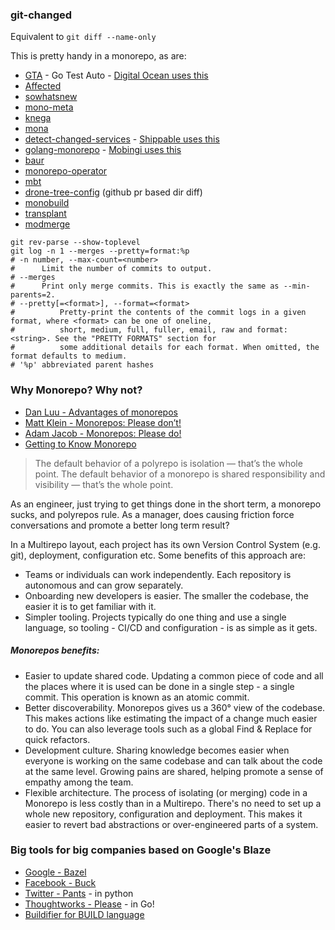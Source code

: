 ### git-changed
Equivalent to `git diff --name-only`

This is pretty handy in a monorepo, as are:

+ [GTA](https://github.com/jphines/gta) - Go Test Auto - [Digital Ocean uses this](https://blog.digitalocean.com/cthulhu-organizing-go-code-in-a-scalable-repo/)
+ [Affected](https://github.com/jharlap/affected)
+ [sowhatsnew](https://github.com/manifoldco/sowhatsnew/)
+ [mono-meta](https://github.com/davidae/mono-meta)
+ [knega](https://github.com/kristofferlind/knega)
+ [mona](https://github.com/davidsbond/mona)
+ [detect-changed-services](https://github.com/devops-recipes/app-mono/blob/master/detect-changed-services.sh) - [Shippable uses this](http://blog.shippable.com/build-test-and-deploy-applications-independently-from-a-monorepo)
+ [golang-monorepo](https://github.com/flowerinthenight/golang-monorepo) - [Mobingi uses this](https://tech.mobingi.com/2018/09/25/ouchan-monorepo.html)
+ [baur](https://github.com/simplesurance/baur)
+ [monorepo-operator](https://github.com/SimonBaeumer/monorepo-operator)
+ [mbt](https://github.com/mbtproject/mbt)
+ [drone-tree-config](https://github.com/bitsbeats/drone-tree-config) (github pr based dir diff)
+ [monobuild](https://github.com/charypar/monobuild)
+ [transplant](https://github.com/codeactual/transplant)
+ [modmerge](https://github.com/brendanjryan/modmerge)

```shell script
git rev-parse --show-toplevel
git log -n 1 --merges --pretty=format:%p
# -n number, --max-count=<number>
#      Limit the number of commits to output.
# --merges
#      Print only merge commits. This is exactly the same as --min-parents=2.
# --pretty[=<format>], --format=<format>
#          Pretty-print the contents of the commit logs in a given format, where <format> can be one of oneline,
#          short, medium, full, fuller, email, raw and format:<string>. See the "PRETTY FORMATS" section for
#          some additional details for each format. When omitted, the format defaults to medium.
# '%p' abbreviated parent hashes
```

### Why Monorepo? Why not?

+ [Dan Luu - Advantages of monorepos](https://danluu.com/monorepo/)
+ [Matt Klein - Monorepos: Please don’t!](https://medium.com/@mattklein123/monorepos-please-dont-e9a279be011b)
+ [Adam Jacob - Monorepos: Please do!](https://medium.com/@adamhjk/monorepo-please-do-3657e08a4b70)
+ [Getting to Know Monorepo](https://www.strv.com/blog/getting-to-know-monorepo-engineering)

> The default behavior of a polyrepo is isolation — that’s the whole point. The default behavior of a monorepo is shared responsibility and visibility — that’s the whole point.

As an engineer, just trying to get things done in the short term, a monorepo sucks, and polyrepos rule.
As a manager, does causing friction force conversations and promote a better long term result?

In a Multirepo layout, each project has its own Version Control System (e.g. git), deployment, configuration etc. Some benefits of this approach are:

+ Teams or individuals can work independently. Each repository is autonomous and can grow separately.
+ Onboarding new developers is easier. The smaller the codebase, the easier it is to get familiar with it.
+ Simpler tooling. Projects typically do one thing and use a single language, so tooling - CI/CD and configuration - is as simple as it gets.

##### Monorepos benefits:

+ Easier to update shared code. Updating a common piece of code and all the places where it is used can be done in a single step - a single commit. This operation is known as an atomic commit.
+ Better discoverability. Monorepos gives us a 360° view of the codebase. This makes actions like estimating the impact of a change much easier to do. You can also leverage tools such as a global Find & Replace for quick refactors.
+ Development culture. Sharing knowledge becomes easier when everyone is working on the same codebase and can talk about the code at the same level. Growing pains are shared, helping promote a sense of empathy among the team.
+ Flexible architecture. The process of isolating (or merging) code in a Monorepo is less costly than in a Multirepo. There's no need to set up a whole new repository, configuration and deployment. This makes it easier to revert bad abstractions or over-engineered parts of a system.

### Big tools for big companies based on Google's Blaze
+ [Google - Bazel](https://github.com/bazelbuild/bazel)
+ [Facebook - Buck](https://github.com/facebook/buck)
+ [Twitter - Pants](https://github.com/pantsbuild/pants) - in python
+ [Thoughtworks - Please](https://github.com/thought-machine/please) - in Go!
+ [Buildifier for BUILD language](https://github.com/bazelbuild/buildtools)
